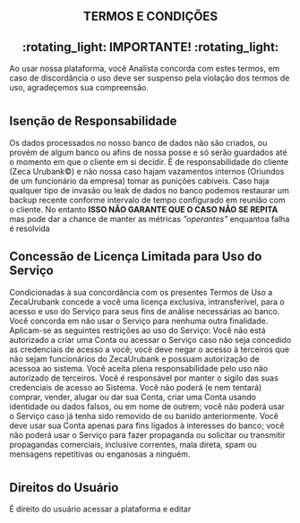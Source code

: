 <h2 align="center">TERMOS E CONDIÇÕES </h2>

<h2 align="center"> :rotating_light: IMPORTANTE!  :rotating_light: </h2>
Ao usar nossa plataforma, você Analista concorda com estes termos, em caso de discordância o uso deve ser suspenso pela violação dos termos de uso, agradeçemos sua compreensão.

#

## Isenção de Responsabilidade
Os dados processados no nosso banco de dados não são criados, ou provém de algum banco ou afins de nossa posse e só serão guardados até o momento em que o cliente em si decidir. É de responsabilidade do cliente (Zeca Urubank©) e não nossa caso hajam vazamentos internos (Oriundos de um funcionário da empresa) tomar as punições cabíveis. Caso haja qualquer tipo de invasão ou leak de dados no banco podemos restaurar um backup recente conforme intervalo de tempo configurado em reunião com o cliente. No entanto **ISSO NÃO GARANTE QUE O CASO NÃO SE REPITA** mas pode dar a chance de manter as métricas _"operantes"_ enquantoa falha é resolvida

## Concessão de Licença Limitada para Uso do Serviço
Condicionadas à sua concordância com os presentes Termos de Uso a ZecaUrubank concede a você uma licença exclusiva, intransferível, para o acesso e uso do Serviço para seus fins de análise necessárias ao banco. Você concorda em não usar o Serviço para nenhuma outra finalidade. Aplicam-se as seguintes restrições ao uso do Serviço: Você não está autorizado a criar uma Conta ou acessar o Serviço caso não seja concedido as credenciais de acesso a você; você deve negar o acesso à terceiros que não sejam funcionários do ZecaUrubank e possuam autorização de acessoa ao sistema. Você aceita plena responsabilidade pelo uso não autorizado de terceiros. Você é responsável por manter o sigilo das suas credenciais de acesso ao Sistema. Você não poderá (e nem tentará) comprar, vender, alugar ou dar sua Conta, criar uma Conta usando identidade ou dados falsos, ou em nome de outrem; você não poderá usar o Serviço caso já tenha sido removido de ou banido anteriormente. Você deve usar sua Conta apenas para fins ligados à interesses do banco; você não poderá usar o Serviço para fazer propaganda ou solicitar ou transmitir propagandas comerciais, inclusive correntes, mala direta, spam ou mensagens repetitivas ou enganosas a ninguém.

#

## Direitos do Usuário
É direito do usuário acessar a plataforma e editar 

